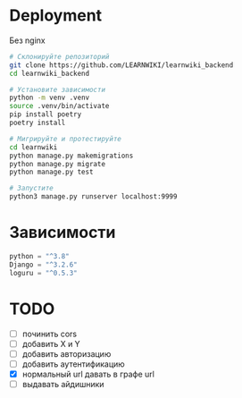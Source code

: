 # Deployment
Без nginx
```bash
# Склонируйте репозиторий
git clone https://github.com/LEARNWIKI/learnwiki_backend
cd learnwiki_backend

# Установите зависимости
python -m venv .venv
source .venv/bin/activate
pip install poetry
poetry install

# Мигрируйте и протестируйте
cd learnwiki
python manage.py makemigrations
python manage.py migrate
python manage.py test

# Запустите
python3 manage.py runserver localhost:9999
```

# Зависимости
``` python
python = "^3.8"
Django = "^3.2.6"
loguru = "^0.5.3"
```

# TODO
- [ ] починить cors
- [ ] добавить X и Y
- [ ] добавить авторизацию
- [ ] добавить аутентификацию
- [X] нормальный url давать в графе url
- [ ] выдавать айдишники